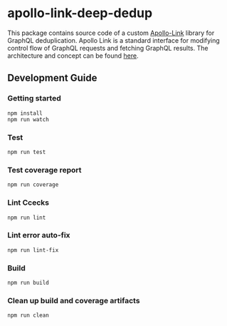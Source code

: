 # apollo-link-deep-dedup

This package contains source code of a custom [Apollo-Link](https://www.apollographql.com/docs/link/) library for GraphQL deduplication. Apollo Link is a standard interface for modifying control flow of GraphQL requests and fetching GraphQL results. The architecture and concept can be found [here](https://www.apollographql.com/docs/link/overview.html).

## Development Guide

### Getting started

```shell
npm install
npm run watch
```

### Test

```shell
npm run test
```

### Test coverage report

```shell
npm run coverage
```

### Lint Ccecks

```shell
npm run lint
```

### Lint error auto-fix

```shell
npm run lint-fix
```

### Build

```shell
npm run build
```

### Clean up build and coverage artifacts

```shell
npm run clean
```
